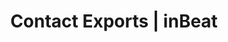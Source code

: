 ---
title: Contact Exports | inBeat
description: >-
  inBeat allows you to export campaigns in bulk, so that you can save numerous hours browsing through Instagram.
pagetitle: Contact Exports
palette: blue
banner:
  show: false
header:
  title: Export contact information
  subtitle: Get thousands of Influencer E-mails & info quickly & export it to a CSV sheet.
  image: /images/features-exportcontact.png
  cta:
      text: <span>Book a demo</span> &#8212 it's free
      link: https://calendly.com/inbeatco/30min
sections:
  - title: Get all influencer information
    image: /images/features-contactexport-getallinfluencerinformation.png
    points:
    - title: Basic Info
      text: Their Username, E-mail, Profile URL, Location, Language & Influencer Website.
    - title: Account Info
      text: "Their Follower count, Following. Business Account: True/False. Account category."
  - title: Thousands of e-mails, no hassle
    image: /images/features-contactexport-thousansofemail.png
    points:
    - title: By E-Mail
      text: You can import the CSV directly into a mass E-mail client or contact the influencers directly.
    - title: By Direct Message 
      text: You can send them a message by their respective social media.
---
